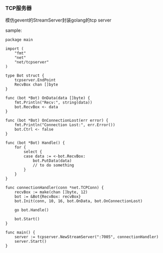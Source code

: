 ### TCP服务器 ###

模仿gevent的StreamServer封装golang的tcp server 


sample:

    package main
    
    import (
    	"fmt"
    	"net"
    	"net/tcpserver"
    )
    
    type Bot struct {
    	tcpserver.EndPoint
    	RecvBox chan []byte
    }
    
    func (bot *Bot) OnData(data []byte) {
    	fmt.Println("Recv:", string(data))
    	bot.RecvBox <- data
    }
    
    func (bot *Bot) OnConnectionLost(err error) {
    	fmt.Println("Connection Lost:", err.Error())
    	bot.Ctrl <- false
    }
    
    func (bot *Bot) Handle() {
    	for {
    		select {
    		case data := <-bot.RecvBox:
    			bot.PutData(data)
    			// to do something
    		}
    	}
    }
    
    func connectionHandler(conn *net.TCPConn) {
    	recvBox := make(chan []byte, 12)
    	bot := &Bot{RecvBox: recvBox}
    	bot.Init(conn, 10, 16, bot.OnData, bot.OnConnectionLost)
    
    	go bot.Handle()
    
    	bot.Start()
    }
    
    func main() {
    	server := tcpserver.NewStreamServer(":7005", connectionHandler)
    	server.Start()
    }